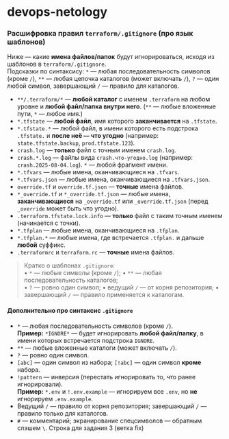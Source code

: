 # devops-netology
### Расшифровка правил `terraform/.gitignore` (про язык шаблонов)
Ниже — какие **имена файлов/папок** будут игнорироваться, исходя из шаблонов в `terraform/.gitignore`.  
Подсказки по синтаксису: `*` — любая последовательность символов (кроме `/`), `**` — любая цепочка каталогов (может включать `/`), `?` — один любой символ, завершающий `/` — правило для каталогов.

- `**/.terraform/*` — **любой каталог** с именем `.terraform` на любом уровне и **любой файл/папка внутри него**. (`**` — любые вложенные пути, `*` — любое имя.)
- `*.tfstate` — **любой файл**, имя которого **заканчивается** на `.tfstate`.
- `*.tfstate.*` — любой файл, в имени которого есть подстрока `.tfstate.` и **после неё — что угодно** (например: `state.tfstate.backup`, `prod.tfstate.123`).
- `crash.log` — **только** файл с точным именем `crash.log`.
- `crash.*.log` — файлы вида `crash.что-угодно.log` (например: `crash.2025-08-04.log`). `*` — любой фрагмент имени.
- `*.tfvars` — любые имена, оканчивающиеся на `.tfvars`.
- `*.tfvars.json` — любые имена, оканчивающиеся на `.tfvars.json`.
- `override.tf` и `override.tf.json` — **точные** имена файлов.
- `*_override.tf` и `*_override.tf.json` — любые имена, **заканчивающиеся** на `_override.tf` или `_override.tf.json` (перед `_override` может быть что угодно).
- `.terraform.tfstate.lock.info` — **только** файл с таким точным именем (начинается с точки).
- `*.tfplan` — любые имена, оканчивающиеся на `.tfplan`.
- `*.tfplan.*` — любые имена, где встречается `.tfplan.` и дальше **любой** суффикс.
- `.terraformrc` и `terraform.rc` — **точные** имена файлов.

> Кратко о шаблонах `.gitignore`:  
> • `*` — любые символы (кроме `/`); • `**` — любая последовательность каталогов;  
> • `?` — ровно один символ; • ведущий `/` — от корня репозитория; • завершающий `/` — правило применяется к каталогам.
#### Дополнительно про синтаксис `.gitignore`
- `*` — любая последовательность символов (кроме `/`).  
  **Пример:** `*IGNORE*` — будет игнорировать **любой файл/папку**, в имени которых встречается подстрока `IGNORE`.
- `**` — любые вложенные каталоги (может включать `/`).
- `?` — ровно один символ.
- `[abc]` — один символ из набора; `[!abc]` — один символ **кроме** набора.
- `!pattern` — инверсия (перестать игнорировать то, что ранее игнорировали).  
  **Пример:** `*.env` и `!.env.example` — игнорируем все `.env`, но **не** игнорируем `.env.example`.
- Ведущий `/` — правило от корня репозитория; завершающий `/` — правило только для каталогов.
- `#` — комментарий; экранирование спецсимволов — обратным слэшем `\`.
Строка для задания 3 (ветка fix)